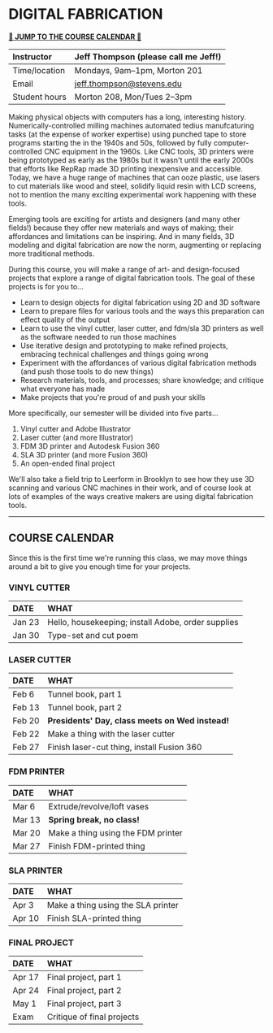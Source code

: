 # DIGITAL FABRICATION

**[🔻 JUMP TO THE COURSE CALENDAR 🔻](#course-calendar)**

| Instructor    | Jeff Thompson (please call me Jeff!) |
| :------------ | :--- |
| Time/location | Mondays, 9am–1pm, Morton 201 |
| Email         | jeff.thompson@stevens.edu |
| Student hours | Morton 208, Mon/Tues 2–3pm |

Making physical objects with computers has a long, interesting history. Numerically-controlled milling machines automated tedius manufcaturing tasks (at the expense of worker expertise) using punched tape to store programs starting the in the 1940s and 50s, followed by fully computer-controlled CNC equipment in the 1960s. Like CNC tools, 3D printers were being prototyped as early as the 1980s but it wasn't until the early 2000s that efforts like RepRap made 3D printing inexpensive and accessible. Today, we have a huge range of machines that can ooze plastic, use lasers to cut materials like wood and steel, solidify liquid resin with LCD screens, not to mention the many exciting experimental work happening with these tools.

Emerging tools are exciting for artists and designers (and many other fields!) because they offer new materials and ways of making; their affordances and limitations can be inspiring. And in many fields, 3D modeling and digital fabrication are now the norm, augmenting or replacing more traditional methods.

During this course, you will make a range of art- and design-focused projects that explore a range of digital fabrication tools. The goal of these projects is for you to...  

+ Learn to design objects for digital fabrication using 2D and 3D software
+ Learn to prepare files for various tools and the ways this preparation can effect quality of the output
+ Learn to use the vinyl cutter, laser cutter, and fdm/sla 3D printers as well as the software needed to run those machines
+ Use iterative design and prototyping to make refined projects, embracing technical challenges and things going wrong
+ Experiment with the affordances of various digital fabrication methods (and push those tools to do new things)
+ Research materials, tools, and processes; share knowledge; and critique what everyone has made
+ Make projects that you're proud of and push your skills

More specifically, our semester will be divided into five parts...

1. Vinyl cutter and Adobe Illustrator
2. Laser cutter (and more Illustrator)
3. FDM 3D printer and Autodesk Fusion 360
4. SLA 3D printer (and more Fusion 360)
5. An open-ended final project

We'll also take a field trip to Leerform in Brooklyn to see how they use 3D scanning and various CNC machines in their work, and of course look at lots of examples of the ways creative makers are using digital fabrication tools.

- - -

## COURSE CALENDAR  
Since this is the first time we're running this class, we may move things around a bit to give you enough time for your projects.

### VINYL CUTTER
| DATE   | WHAT   |
| :----- | :----- |
| Jan 23 | Hello, housekeeping; install Adobe, order supplies |
| Jan 30 | Type-set and cut poem |

### LASER CUTTER  
| DATE   | WHAT   |
| :----- | :----- |
| Feb 6  | Tunnel book, part 1 |
| Feb 13 | Tunnel book, part 2 |
| Feb 20 | **Presidents' Day, class meets on Wed instead!** |
| Feb 22 | Make a thing with the laser cutter |
| Feb 27 | Finish laser-cut thing, install Fusion 360 |

### FDM PRINTER  
| DATE   | WHAT   |
| :----- | :----- |
| Mar 6  | Extrude/revolve/loft vases |
| Mar 13 | **Spring break, no class!** |
| Mar 20 | Make a thing using the FDM printer |
| Mar 27 | Finish FDM-printed thing |

### SLA PRINTER  
| DATE   | WHAT   |
| :----- | :----- |
| Apr 3  | Make a thing using the SLA printer |
| Apr 10 | Finish SLA-printed thing |

### FINAL PROJECT  
| DATE   | WHAT   |
| :----- | :----- |
| Apr 17 | Final project, part 1 |
| Apr 24 | Final project, part 2 |
| May 1  | Final project, part 3 |
| Exam   | Critique of final projects |

